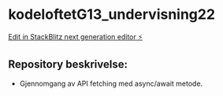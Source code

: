 # kodeloftetG13_undervisning22

[Edit in StackBlitz next generation editor ⚡️](https://stackblitz.com/~/github.com/JulieKodehode/kodeloftetG13_undervisning22)

## Repository beskrivelse:
- Gjennomgang av API fetching med async/await metode.

